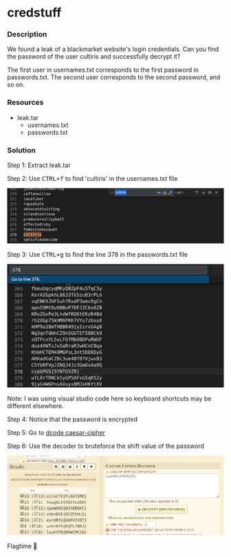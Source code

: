 # credstuff

### Description

We found a leak of a blackmarket website's login credentials. Can you find the password of the user cultiris and successfully decrypt it? 

The first user in usernames.txt corresponds to the first password in passwords.txt. The second user corresponds to the second password, and so on.

### Resources

- leak.tar
    - usernames.txt
    - passwords.txt

### Solution

Step 1: Extract leak.tar

Step 2: Use <kbd>CTRL+f</kbd> to find 'cultiris' in the usernames.txt file

![ctrlf-usernames](./ctrlf-usernames.png)

Step 3: Use <kbd>CTRL+g</kbd> to find the line 378 in the passwords.txt file

![ctrlg-passwords](./ctrlg-passwords.png)

Note: I was using visual studio code here so keyboard shortcuts may be different elsewhere.

Step 4: Notice that the password is encrypted

Step 5: Go to [dcode caesar-cipher](https://www.dcode.fr/caesar-cipher)

Step 6: Use the decoder to bruteforce the shift value of the password

![dcode-decrypt](./dcode-decrypt.png)

Flagtime :confetti_ball: